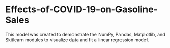 # Effects-of-COVID-19-on-Gasoline-Sales
This model was created to demonstrate the NumPy, Pandas, Matplotlib, and Skitlearn modules to visualize data and fit a linear regression model.
